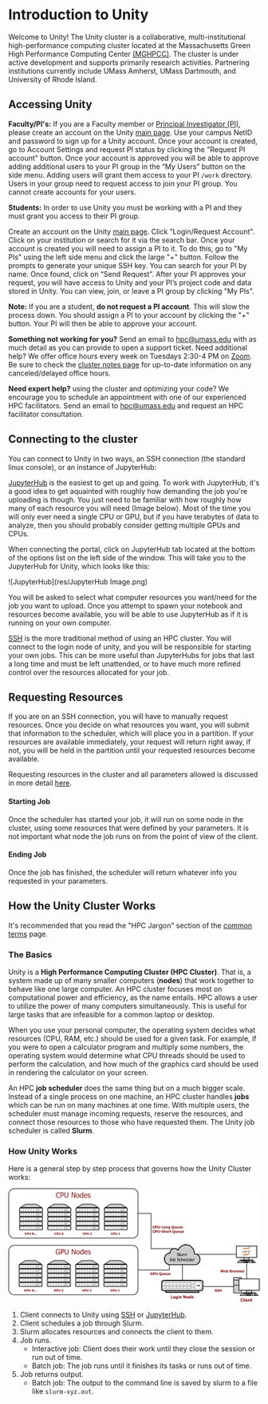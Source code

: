 # Introduction to Unity #
Welcome to Unity!
The Unity cluster is a collaborative, multi-institutional high-performance computing cluster located at the Massachusetts Green High Performance Computing Center [(MGHPCC)](www.mghpcc.org). The cluster is under active development and supports primarily research activities. Partnering institutions currently include UMass Amherst, UMass Dartmouth, and University of Rhode Island.

## Accessing Unity ##

**Faculty/PI's:** If you are a Faculty member or [Principal Investigator (PI)](https://www.umass.edu/research/what-principal-investigator-pi-and-who-eligible), please create an account on the Unity [main page](https://unity.rc.umass.edu). Use your campus NetID and password to sign up for a Unity account.  Once your account is created, go to Account Settings and request PI status by clicking the "Request PI account" button.  Once your account is approved you will be able to approve adding additional users to your PI group in the “My Users” button on the side menu.  Adding users will grant them access to your PI `/work` directory.  Users in your group need to request access to join your PI group.  You cannot create accounts for your users.


**Students:** In order to use Unity you must be working with a PI and they must grant you access to their PI group.

Create an account on the Unity [main page](https://unity.rc.umass.edu).
Click "Login/Request Account". Click on your institution or search for it via the search bar. Once your account is created you will need to assign a PI to it.  To do this, go to "My PIs" using the left side menu and click the large "+" button. Follow the prompts to generate your unique SSH key. You can search for your PI by name. Once found, click on “Send Request”. After your PI approves your request, you will have access to Unity and your PI’s project code and data stored in Unity. You can view, join, or leave a PI group by clicking "My PIs".

**Note:** If you are a student, **do not request a PI account**.  This will slow the process down.  You should assign a PI to your account by clicking the "+" button.  Your PI will then be able to approve your account.

**Something not working for you?**  Send an email to <hpc@umass.edu> with as much detail as you can provide to open a support ticket.
Need additional help?  We offer office hours every week on Tuesdays 2:30-4 PM on [Zoom](https://umass-amherst.zoom.us/j/95663998309?pwd=K2F2b0ZrNmhYR3pic1loY2pvcUhkdz09). Be sure to check the [cluster notes page](https://unity.rc.umass.edu/index.php) for up-to-date information on any canceled/delayed office hours.

**Need expert help?** using the cluster and optimizing your code?  We encourage you to schedule an appointment with one of our experienced HPC facilitators.  Send an email to <hpc@umass.edu> and request an HPC facilitator consultation.


## Connecting to the cluster ##
You can connect to Unity in two ways, an SSH connection (the standard linux console), or an instance of JupyterHub:

[JupyterHub](connecting/jupyter.md) is the easiest to get up and going. To work with JupyterHub, it's a good idea to get aquainted with roughly how demanding the job you're uploading is though. You just need to be familiar with how roughly how many of each resource you will need (Image below). Most of the time you will only ever need a single CPU or GPU, but if you have terabytes of data to analyze, then you should probably consider getting multiple GPUs and CPUs.

When connecting the portal, click on JupyterHub tab located at the bottom of the options list on the left side of the window. This will take you to the JupyterHub for Unity, which looks like this:

![JupyterHub](res/JupyterHub Image.png)

You will be asked to select what computer resources you want/need for the job you want to upload. Once you attempt to spawn your notebook and resources become available, you will be able to use JupyterHub as if it is running on your own computer.

[SSH](connecting/ssh.md) is the more traditional method of using an HPC cluster. You will connect to the login node of unity, and you will be responsible for starting your own jobs. This can be more useful than JupyterHubs for jobs that last a long time and must be left unattended, or to have much more refined control over the resources allocated for your job.

## Requesting Resources ##
If you are on an SSH connection, you will have to manually request resources. Once you decide on what resources you want, you will submit that information to the scheduler, which will place you in a partition. If your resources are available immediately, your request will return right away, if not, you will be held in the partition until your requested resources become available.

Requesting resources in the cluster and all parameters allowed is discussed in more detail [here](slurm/index.md).

#### Starting Job ####
Once the scheduler has started your job, it will run on some node in the cluster, using some resources that were defined by your parameters. It is not important what node the job runs on from the point of view of the client.

#### Ending Job ####
Once the job has finished, the scheduler will return whatever info you requested in your parameters.

## How the Unity Cluster Works ##

It's recommended that you read the "HPC Jargon" section of the [common terms](jargon.md) page.

### The Basics ###
Unity is a **High Performance Computing Cluster (HPC Cluster)**. That is, a system made up of many smaller computers (**nodes**) that work together to behave like one large computer. An HPC cluster focuses most on computational power and efficiency, as the name entails. HPC allows a user to utilize the power of many computers simultaneously. This is useful for large tasks that are infeasible for a common laptop or desktop.

When you use your personal computer, the operating system decides what resources (CPU, RAM, etc.) should be used for a given task. For example, if you were to open a calculator program and multiply some numbers, the operating system would determine what CPU threads should be used to perform the calculation, and how much of the graphics card should be used in rendering the calculator on your screen.

An HPC **job scheduler** does the same thing but on a much bigger scale. Instead of a single process on one machine, an HPC cluster handles **jobs** which can be run on many machines at one time. With multiple users, the scheduler must manage incoming requests, reserve the resources, and connect those resources to those who have requested them. The Unity job scheduler is called **Slurm**.

### How Unity Works ###

Here is a general step by step process that governs how the Unity Cluster works:

![Unity Diagram](res/unity.png)

1. Client connects to Unity using [SSH](connecting/ssh.md) or [JupyterHub](connecting/jupyter.md).
1. Client schedules a job through Slurm.
1. Slurm allocates resources and connects the client to them.
1. Job runs.
    * Interactive job: Client does their work until they close the session or run out of time.
    * Batch job: The job runs until it finishes its tasks or runs out of time.
1. Job returns output.
    * Batch job: The output to the command line is saved by slurm to a file like `slurm-xyz.out`.